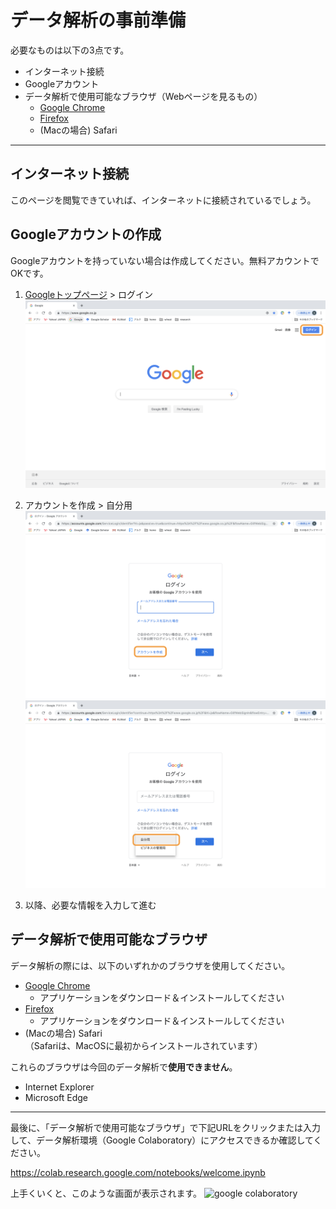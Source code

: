 # データ解析の事前準備

必要なものは以下の3点です。
- インターネット接続
- Googleアカウント
- データ解析で使用可能なブラウザ（Webページを見るもの）
	- [Google Chrome](https://www.google.com/intl/ja_jp/chrome/)
	- [Firefox](https://www.mozilla.org/ja/firefox/new/)
	- (Macの場合) Safari  

---
## インターネット接続
このページを閲覧できていれば、インターネットに接続されているでしょう。

## Googleアカウントの作成
Googleアカウントを持っていない場合は作成してください。無料アカウントでOKです。

1. [Googleトップページ](https://www.google.co.jp/) > ログイン
![step1](https://github.com/CropEvol/lecture/blob/master/textbook_2019/images/create_google_account1.png?raw=true
 "step1")

1. アカウントを作成 > 自分用
![step2](https://github.com/CropEvol/lecture/blob/master/textbook_2019/images/create_google_account2.png?raw=true
 "step2")
![step3](https://github.com/CropEvol/lecture/blob/master/textbook_2019/images/create_google_account3.png?raw=true
 "step3")

1. 以降、必要な情報を入力して進む


## データ解析で使用可能なブラウザ
データ解析の際には、以下のいずれかのブラウザを使用してください。
- [Google Chrome](https://www.google.com/intl/ja_jp/chrome/)
	- アプリケーションをダウンロード＆インストールしてください
- [Firefox](https://www.mozilla.org/ja/firefox/new/)
	- アプリケーションをダウンロード＆インストールしてください
- (Macの場合) Safari  
（Safariは、MacOSに最初からインストールされています）

これらのブラウザは今回のデータ解析で**使用できません**。
- Internet Explorer
- Microsoft Edge

---

最後に、「データ解析で使用可能なブラウザ」で下記URLをクリックまたは入力して、データ解析環境（Google Colaboratory）にアクセスできるか確認してください。

https://colab.research.google.com/notebooks/welcome.ipynb

上手くいくと、このような画面が表示されます。
![google colaboratory](../images/google_colab.png?raw=true
 "google colaboratory")
